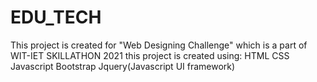 # EDU_TECH
This project is created for "Web Designing Challenge" which is a part of WIT-IET SKILLATHON 2021 this project is created using: HTML CSS Javascript Bootstrap Jquery(Javascript UI framework)
